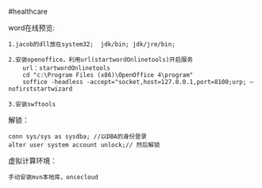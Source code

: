 #healthcare



word在线预览:

	1.jacob的dll放在system32;  jdk/bin; jdk/jre/bin;
	
	2.安装openoffice，利用url(startwordOnlinetools)开启服务
		url：startwordOnlinetools
		cd "c:\Program Files (x86)\OpenOffice 4\program"
		soffice -headless -accept="socket,host=127.0.0.1,port=8100;urp; –nofirststartwizard
		
	3.安装swftools

	
解锁：

	conn sys/sys as sysdba; //以DBA的身份登录
    alter user system account unlock;// 然后解锁
    
    
虚拟计算环境：
   
   	手动安装mvn本地库，oncecloud
